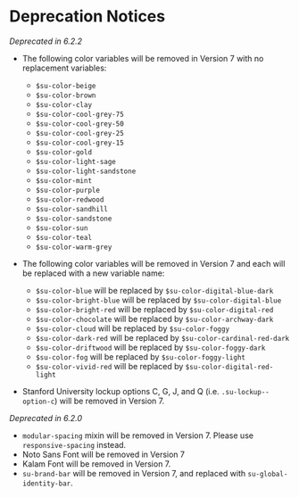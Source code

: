 # Deprecation Notices

_Deprecated in 6.2.2_

- The following color variables will be removed in Version 7 with no replacement variables:
    - `$su-color-beige`
    - `$su-color-brown`
    - `$su-color-clay`
    - `$su-color-cool-grey-75`
    - `$su-color-cool-grey-50`
    - `$su-color-cool-grey-25`
    - `$su-color-cool-grey-15`
    - `$su-color-gold`
    - `$su-color-light-sage`
    - `$su-color-light-sandstone`
    - `$su-color-mint`
    - `$su-color-purple`
    - `$su-color-redwood`
    - `$su-color-sandhill`
    - `$su-color-sandstone`
    - `$su-color-sun`
    - `$su-color-teal`
    - `$su-color-warm-grey`
    
- The following color variables will be removed in Version 7 and each will be replaced with a new variable name:
    - `$su-color-blue` will be replaced by `$su-color-digital-blue-dark`
    - `$su-color-bright-blue` will be replaced by `$su-color-digital-blue`
    - `$su-color-bright-red` will be replaced by `$su-color-digital-red`
    - `$su-color-chocolate` will be replaced by `$su-color-archway-dark`
    - `$su-color-cloud` will be replaced by `$su-color-foggy`
    - `$su-color-dark-red` will be replaced by `$su-color-cardinal-red-dark`
    - `$su-color-driftwood` will be replaced by `$su-color-foggy-dark`
    - `$su-color-fog` will be replaced by `$su-color-foggy-light`
    - `$su-color-vivid-red` will be replaced by `$su-color-digital-red-light`
- Stanford University lockup options C, G, J, and Q (i.e. `.su-lockup--option-c`) will be removed in Version 7.

_Deprecated in 6.2.0_

- `modular-spacing` mixin will be removed in Version 7. Please use `responsive-spacing` instead.
- Noto Sans Font will be removed in Version 7
- Kalam Font will be removed in Version 7.
- `su-brand-bar` will be removed in Version 7, and replaced with `su-global-identity-bar`.

